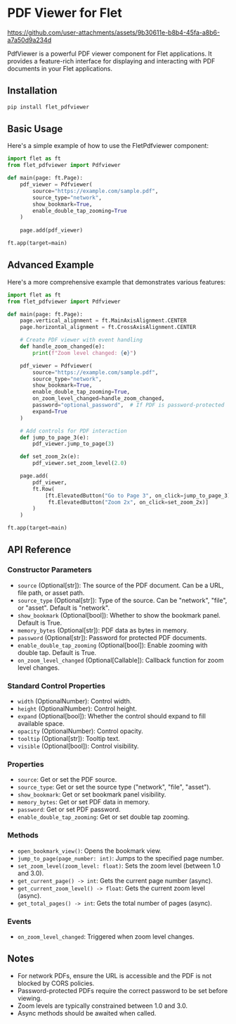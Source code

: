 # PDF Viewer for Flet

https://github.com/user-attachments/assets/9b30611e-b8b4-45fa-a8b6-a7a50d9a234d

PdfViewer is a powerful PDF viewer component for Flet applications. It provides a feature-rich interface for displaying and interacting with PDF documents in your Flet applications.

## Installation

```bash
pip install flet_pdfviewer
```

## Basic Usage

Here's a simple example of how to use the FletPdfviewer component:

```python
import flet as ft
from flet_pdfviewer import Pdfviewer

def main(page: ft.Page):
    pdf_viewer = Pdfviewer(
        source="https://example.com/sample.pdf",
        source_type="network",
        show_bookmark=True,
        enable_double_tap_zooming=True
    )
    
    page.add(pdf_viewer)

ft.app(target=main)
```

## Advanced Example

Here's a more comprehensive example that demonstrates various features:

```python
import flet as ft
from flet_pdfviewer import Pdfviewer

def main(page: ft.Page):
    page.vertical_alignment = ft.MainAxisAlignment.CENTER
    page.horizontal_alignment = ft.CrossAxisAlignment.CENTER

    # Create PDF viewer with event handling
    def handle_zoom_changed(e):
        print(f"Zoom level changed: {e}")

    pdf_viewer = Pdfviewer(
        source="https://example.com/sample.pdf",
        source_type="network",
        show_bookmark=True,
        enable_double_tap_zooming=True,
        on_zoom_level_changed=handle_zoom_changed,
        password="optional_password",  # If PDF is password-protected
        expand=True
    )

    # Add controls for PDF interaction
    def jump_to_page_3(e):
        pdf_viewer.jump_to_page(3)

    def set_zoom_2x(e):
        pdf_viewer.set_zoom_level(2.0)

    page.add(
        pdf_viewer,
        ft.Row(
            [ft.ElevatedButton("Go to Page 3", on_click=jump_to_page_3),
             ft.ElevatedButton("Zoom 2x", on_click=set_zoom_2x)]
        )
    )

ft.app(target=main)
```

## API Reference

### Constructor Parameters

- `source` (Optional[str]): The source of the PDF document. Can be a URL, file path, or asset path.
- `source_type` (Optional[str]): Type of the source. Can be "network", "file", or "asset". Default is "network".
- `show_bookmark` (Optional[bool]): Whether to show the bookmark panel. Default is True.
- `memory_bytes` (Optional[str]): PDF data as bytes in memory.
- `password` (Optional[str]): Password for protected PDF documents.
- `enable_double_tap_zooming` (Optional[bool]): Enable zooming with double tap. Default is True.
- `on_zoom_level_changed` (Optional[Callable]): Callback function for zoom level changes.

### Standard Control Properties

- `width` (OptionalNumber): Control width.
- `height` (OptionalNumber): Control height.
- `expand` (Optional[bool]): Whether the control should expand to fill available space.
- `opacity` (OptionalNumber): Control opacity.
- `tooltip` (Optional[str]): Tooltip text.
- `visible` (Optional[bool]): Control visibility.

### Properties

- `source`: Get or set the PDF source.
- `source_type`: Get or set the source type ("network", "file", "asset").
- `show_bookmark`: Get or set bookmark panel visibility.
- `memory_bytes`: Get or set PDF data in memory.
- `password`: Get or set PDF password.
- `enable_double_tap_zooming`: Get or set double tap zooming.

### Methods

- `open_bookmark_view()`: Opens the bookmark view.
- `jump_to_page(page_number: int)`: Jumps to the specified page number.
- `set_zoom_level(zoom_level: float)`: Sets the zoom level (between 1.0 and 3.0).
- `get_current_page() -> int`: Gets the current page number (async).
- `get_current_zoom_level() -> float`: Gets the current zoom level (async).
- `get_total_pages() -> int`: Gets the total number of pages (async).

### Events

- `on_zoom_level_changed`: Triggered when zoom level changes.

## Notes

- For network PDFs, ensure the URL is accessible and the PDF is not blocked by CORS policies.
- Password-protected PDFs require the correct password to be set before viewing.
- Zoom levels are typically constrained between 1.0 and 3.0.
- Async methods should be awaited when called.


